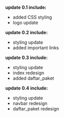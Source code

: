 **update 0.1 include:**
- added CSS styling
- logo update

**update 0.2 include:**
- styling update
- added important links

**update 0.3 include:**
- styling update
- index redesign
- added daftar_paket

**update 0.4 include:**
- styling update
- navbar redesign
- daftar_paket redesign
